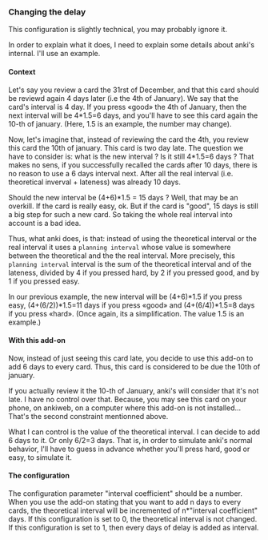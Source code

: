 ### Changing the delay

This configuration is slightly technical, you may probably ignore
it. 

In order to explain what it does, I need to explain some details about
anki's internal. I'll use an example.
#### Context 

Let's say you review a card the 31rst of December, and that this card
should be reviewd again 4 days later (i.e the 4th of January). We say
that the card's interval is 4 day. If you press «good» the 4th of
January, then the next interval will be 4*1.5=6 days, and you'll have
to see this card again the 10-th of january. (Here, 1.5 is an example,
the number may change).

Now, let's imagine that, instead of reviewing the card the 4th, you
review this card the 10th of january. This card is two day late. The
question we have to consider is: what is the new interval ? Is it
still 4*1.5=6 days ? That makes no sens, if you successfully recalled
the cards after 10 days, there is no reason to use a 6 days interval
next. After all the real interval (i.e. theoretical inverval +
lateness) was already 10 days.

Should the new interval be (4+6)*1.5 = 15 days ? Well, that may be an
overkill. If the card is really easy, ok. But if the card is "good",
15 days is still a big step for such a new card. So taking the whole
real interval into account is a bad idea.

Thus, what anki does, is that: instead of using the theoretical
interval or the real interval  it uses a ```planning interval``` whose
value is somewhere between the theoretical and the the real
interval. More precisely, this ```planning interval``` interval is the
sum of the theoretical interval and of the lateness, divided by 4 if
you pressed hard, by 2 if you pressed good, and by 1 if you pressed
easy. 

In our previous example, the new interval will be (4+6)*1.5 if you
press easy, (4+(6/2))*1.5=11 days if you press «good» and
(4+(6/4))*1.5=8 days if you press «hard». (Once again, its a
simplification. The value 1.5 is an example.)

#### With this add-on
Now, instead of just seeing this card late, you decide to use this
add-on to add 6 days to every card. Thus, this card is considered to
be due the 10th of january.

If you actually review it the 10-th of January, anki's will consider
that it's not late. I have no control over that. Because, you may see
this card on your phone, on ankiweb, on a computer where this add-on
is not installed... That's the second constraint mentionned above.

What I can control is the value of the theoretical interval. I can
decide to add 6 days to it. Or only 6/2=3 days. That is, in order to
simulate anki's normal behavior, I'll have to guess in advance whether
you'll press hard, good or easy, to simulate it.


#### The configuration
The configuration parameter "interval coefficient" should be a
number. When you use the add-on stating that you want to add n days to
every cards, the theoretical interval will be incremented of
n*"interval coefficient" days. If this configuration is set to 0, the
theoretical interval is not changed. If this configuration is set to
1, then every days of delay is added as interval.
